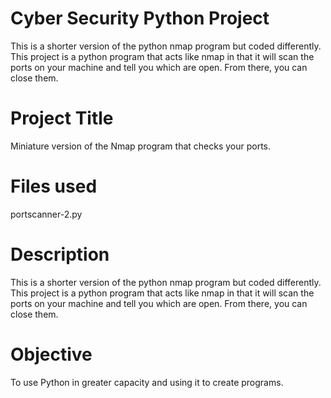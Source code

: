 # Cyber Security Python Project
This is a shorter version of the python nmap program but coded differently. This project is a python program that acts like nmap in that it will scan the ports on your machine and tell you which are open. From there, you can close them. 

# Project Title
Miniature version of the Nmap program that checks your ports.

# Files used
portscanner-2.py

# Description
This is a shorter version of the python nmap program but coded differently. This project is a python program that acts like nmap in that it will scan the ports on your machine and tell you which are open. From there, you can close them. 


# Objective 
To use Python in greater capacity and using it to create programs.
